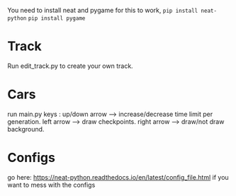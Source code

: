 You need to install neat and pygame for this to work,
```pip install neat-python```
```pip install pygame```

# Track
Run edit_track.py to create your own track.

# Cars
run main.py
keys :
    up/down arrow --> increase/decrease time limit per generation.
    left arrow    --> draw checkpoints.
    right arrow   --> draw/not draw background.

# Configs
go here: https://neat-python.readthedocs.io/en/latest/config_file.html if you want to mess with the configs